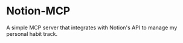 # Notion-MCP
A simple MCP server that integrates with Notion's API to manage my personal habit track.
